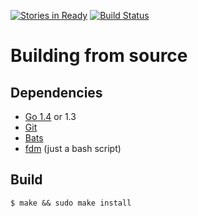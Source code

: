 [![Stories in Ready](https://badge.waffle.io/pki-io/admin.png?label=ready&title=Ready)](https://waffle.io/pki-io/admin)
[![Build Status](https://travis-ci.org/pki-io/admin.svg?branch=master)](https://travis-ci.org/pki-io/admin)

# Building from source

## Dependencies

* [Go 1.4](http://golang.org/) or 1.3
* [Git](http://git-scm.com/) 
* [Bats](https://github.com/sstephenson/bats)
* [fdm](https://github.com/pki-io/fdm) (just a bash script)

## Build

    $ make && sudo make install
